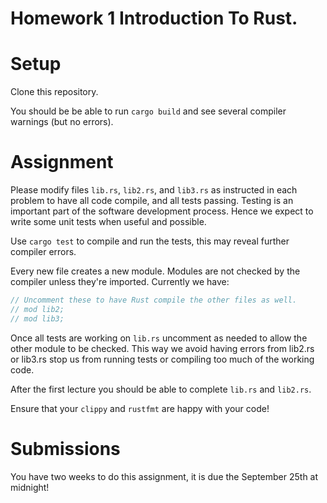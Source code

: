 # Homework 1 Introduction To Rust.

# Setup
Clone this repository.

You should be be able to run `cargo build` and see several compiler warnings (but no errors).

# Assignment

Please modify files `lib.rs`, `lib2.rs`, and `lib3.rs` as instructed in each problem to have all code compile, and all tests passing. Testing is an important part of the software development process. Hence we expect to write some unit tests when useful and possible.

Use `cargo test` to compile and run the tests, this may reveal further compiler errors.

Every new file creates a new module. Modules are not checked by the compiler unless they're imported. Currently we have:

```rust
// Uncomment these to have Rust compile the other files as well.
// mod lib2;
// mod lib3;
```

Once all tests are working on `lib.rs` uncomment as needed to allow the other module to be checked. This way we avoid having errors from lib2.rs or lib3.rs stop us from running tests or compiling too much of the working code.


After the first lecture you should be able to complete `lib.rs` and `lib2.rs`.

Ensure that your `clippy` and `rustfmt` are happy with your code!

# Submissions
You have two weeks to do this assignment, it is due the September 25th at midnight!
